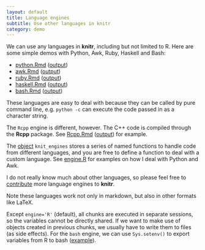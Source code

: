 ```yaml
---
layout: default
title: Language engines
subtitle: Use other languages in knitr
category: demo
---
```


We can use any languages in **knitr**, including but not limited to R. Here are some simple demos with Python, Awk, Ruby, Haskell and Bash:

- [python.Rmd](https://github.com/yihui/knitr-examples/blob/master/023-engine-python.Rmd) ([output](https://github.com/yihui/knitr-examples/blob/master/023-engine-python.md))
- [awk.Rmd](https://github.com/yihui/knitr-examples/blob/master/024-engine-awk.Rmd) ([output](https://github.com/yihui/knitr-examples/blob/master/024-engine-awk.md))
- [ruby.Rmd](https://github.com/yihui/knitr-examples/blob/master/025-engine-ruby.Rmd) ([output](https://github.com/yihui/knitr-examples/blob/master/025-engine-ruby.md))
- [haskell.Rmd](https://github.com/yihui/knitr-examples/blob/master/026-engine-haskell.Rmd) ([output](https://github.com/yihui/knitr-examples/blob/master/026-engine-haskell.md))
- [bash.Rmd](https://github.com/yihui/knitr-examples/blob/master/027-engine-bash.Rmd) ([output](https://github.com/yihui/knitr-examples/blob/master/027-engine-bash.md))

These languages are easy to deal with because they can be called by pure command line, e.g. `python -c` can execute the code passed in as a character string.

The `Rcpp` engine is different, however. The C++ code is compiled through the **Rcpp** package. See [Rcpp.Rmd](https://github.com/yihui/knitr-examples/blob/master/029-engine-Rcpp.Rmd) ([output](https://github.com/yihui/knitr-examples/blob/master/029-engine-Rcpp.md)) for example.

The [object](/knitr/objects) `knit_engines` stores a series of named functions to handle code from different languages, and you are free to define a function to deal with a custom language. See [engine.R](https://github.com/yihui/knitr/blob/master/R/engine.R) for examples on how I deal with Python and Awk.

I do not really know much about other languages, so please feel free to [contribute](https://github.com/yihui/knitr/fork_select) more language engines to **knitr**.

Note these languages work not only in markdown, but also in other formats like LaTeX.

Except `engine='R'` (default), all chunks are executed in separate sessions, so the variables cannot be directly shared. If we want to make use of objects created in previous chunks, we usually have to write them to files (as side effects). For the `bash` engine, we can use `Sys.setenv()` to export variables from R to bash ([example](https://github.com/yihui/knitr-examples/blob/master/061-bash-variable.md)).
